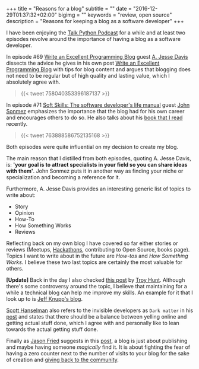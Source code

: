 +++
title = "Reasons for a blog"
subtitle = ""
date = "2016-12-29T01:37:32+02:00"
bigimg = ""
keywords = "review, open source"
description = "Reasons for keeping a blog as a software developer"
+++

I have been enjoying the [Talk Python Podcast](https://talkpython.fm/episodes/all) for a while and at least two episodes revolve around the importance of having a blog as a software developer.
<!--more-->

In episode #69 [Write an Excellent Programming Blog](https://talkpython.fm/episodes/show/69/write-an-excellent-programming-blog) guest [A. Jesse Davis](https://twitter.com/jessejiryudavis) dissects the advice he gives in his own post [Write an Excellent Programming Blog](https://emptysqua.re/blog/write-an-excellent-programming-blog/) with tips for blog content and argues that blogging does not need to be regular but of high quality and lasting value, which I absolutely agree with.

<blockquote class="twitter-tweet tw-align-center">{{< tweet 758040353396187137 >}}</blockquote>

In episode #71 [Soft Skills: The software developer's life manual](https://talkpython.fm/episodes/show/71/soft-skills-the-software-developer-s-life-manual) guest [John Sonmez](http://twitter.com/jsonmez) emphasizes the importance that the blog had for his own career and encourages others to do so. He also talks about his [book that I read](https://esaezgil.github.io/page/books_finished/) recently.

<blockquote class="twitter-tweet tw-align-center">{{< tweet 763888586752135168 >}}</blockquote>

Both episodes were quite influential on my decision to create my blog.

The main reason that I distilled from both episodes, quoting A. Jesse Davis, is: **'your goal is to attract specialists in your field so you can share ideas with them'**. John Sonmez puts it in another way as finding your niche or specialization and becoming a reference for it.

Furthermore, A. Jesse Davis provides an interesting generic list of topics to write about:

- Story
- Opinion
- How-To
- How Something Works
- Reviews

Reflecting back on my own blog I have covered so far either stories or reviews (Meetups, [Hackathons](https://esaezgil.com/events/), contributing to Open Source, books page). Topics I want to write about in the future are *How-tos* and *How Something Works*. I believe these two last topics are certainly the most valuable for others.

**[Update]** Back in the day I also checked [this post](https://www.troyhunt.com/the-ghost-who-codes-how-anonymity-is/) by [Troy Hunt](https://twitter.com/troyhunt). Although there's some controversy around the topic, I believe that maintaining for a while a technical blog can help me improve my skills. An example for it that I look up to is [Jeff Knupp's blog](https://jeffknupp.com/).

[Scott Hanselman](https://twitter.com/shanselman) also refers to the invisible developers as `Dark matter` in his [post](http://www.hanselman.com/blog/DarkMatterDevelopersTheUnseen99.aspx) and states that there should be a balance between yelling online and getting actual stuff done, which I agree with and personally like to lean towards the actual getting stuff done.

Finally as [Jason Fried](https://twitter.com/jasonfried) suggests in this  [post](https://m.signalvnoise.com/the-intimidating-zero-4d90fcdcc3b2), a blog is just about publishing and maybe having someone *magically* find it. It is about fighting the fear of having a zero counter next to the number of visits to your blog for the sake of creation and [giving back to the community](http://www.hanselman.com/blog/YourBlogIsTheEngineOfCommunity.aspx).
